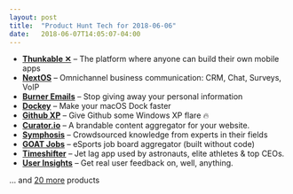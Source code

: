 ```yaml
---
layout: post
title:  "Product Hunt Tech for 2018-06-06"
date:   2018-06-07T14:05:07-04:00
---
```


* **[Thunkable ✕](https://www.producthunt.com/posts/thunkable-2?utm_campaign=producthunt-api&utm_medium=api&utm_source=Application%3A+Daily+Digest+RSS+%28ID%3A+3202%29)** – The platform where anyone can build their own mobile apps
* **[NextOS](https://www.producthunt.com/posts/nextos?utm_campaign=producthunt-api&utm_medium=api&utm_source=Application%3A+Daily+Digest+RSS+%28ID%3A+3202%29)** – Omnichannel business communication: CRM, Chat, Surveys, VoIP
* **[Burner Emails](https://www.producthunt.com/posts/burner-emails?utm_campaign=producthunt-api&utm_medium=api&utm_source=Application%3A+Daily+Digest+RSS+%28ID%3A+3202%29)** – Stop giving away your personal information
* **[Dockey](https://www.producthunt.com/posts/dockey?utm_campaign=producthunt-api&utm_medium=api&utm_source=Application%3A+Daily+Digest+RSS+%28ID%3A+3202%29)** – Make your macOS Dock faster
* **[Github XP](https://www.producthunt.com/posts/github-xp?utm_campaign=producthunt-api&utm_medium=api&utm_source=Application%3A+Daily+Digest+RSS+%28ID%3A+3202%29)** – Give Github some Windows XP flare 🔥
* **[Curator.io](https://www.producthunt.com/posts/curator-io?utm_campaign=producthunt-api&utm_medium=api&utm_source=Application%3A+Daily+Digest+RSS+%28ID%3A+3202%29)** – A brandable content aggregator for your website.
* **[Symphosis](https://www.producthunt.com/posts/symphosis-1?utm_campaign=producthunt-api&utm_medium=api&utm_source=Application%3A+Daily+Digest+RSS+%28ID%3A+3202%29)** – Crowdsourced knowledge from experts in their fields
* **[GOAT Jobs](https://www.producthunt.com/posts/goat-jobs?utm_campaign=producthunt-api&utm_medium=api&utm_source=Application%3A+Daily+Digest+RSS+%28ID%3A+3202%29)** – eSports job board aggregator (built without code)
* **[Timeshifter](https://www.producthunt.com/posts/timeshifter?utm_campaign=producthunt-api&utm_medium=api&utm_source=Application%3A+Daily+Digest+RSS+%28ID%3A+3202%29)** – Jet lag app used by astronauts, elite athletes & top CEOs.
* **[User Insights](https://www.producthunt.com/posts/user-insights?utm_campaign=producthunt-api&utm_medium=api&utm_source=Application%3A+Daily+Digest+RSS+%28ID%3A+3202%29)** – Get real user feedback on, well, anything.

… and [20 more](https://www.producthunt.com/tech) products